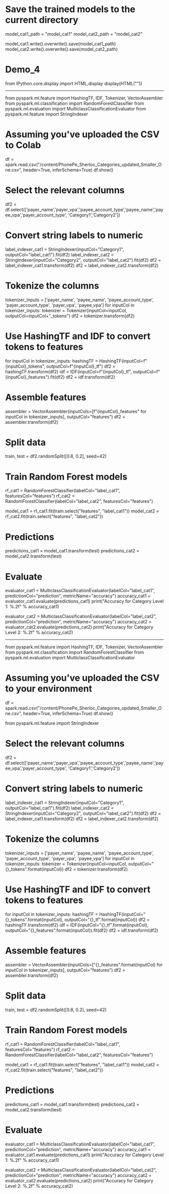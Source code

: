 # Save the trained models to the current directory
model_cat1_path = "model_cat1"
model_cat2_path = "model_cat2"

model_cat1.write().overwrite().save(model_cat1_path)
model_cat2.write().overwrite().save(model_cat2_path)


# Demo_4

from IPython.core.display import HTML,display
display(HTML("<style>pre { white-space: pre !important; }</style>"))

------------------------------------------------------------------------

from pyspark.ml.feature import HashingTF, IDF, Tokenizer, VectorAssembler
from pyspark.ml.classification import RandomForestClassifier
from pyspark.ml.evaluation import MulticlassClassificationEvaluator
from pyspark.ml.feature import StringIndexer

# Assuming you've uploaded the CSV to Colab
df = spark.read.csv("/content/PhonePe_Sherloc_Categories_updated_Smaller_One.csv", header=True, inferSchema=True)
df.show()

# Select the relevant columns
df2 = df.select(['payer_name','payer_vpa','payee_account_type','payee_name','payee_vpa','payer_account_type', 'Category1','Category2'])

# Convert string labels to numeric
label_indexer_cat1 = StringIndexer(inputCol="Category1", outputCol="label_cat1").fit(df2)
label_indexer_cat2 = StringIndexer(inputCol="Category2", outputCol="label_cat2").fit(df2)
df2 = label_indexer_cat1.transform(df2)
df2 = label_indexer_cat2.transform(df2)

# Tokenize the columns
tokenizer_inputs = ['payer_name', 'payee_name', 'payee_account_type', 'payer_account_type', 'payer_vpa', 'payee_vpa']
for inputCol in tokenizer_inputs:
    tokenizer = Tokenizer(inputCol=inputCol, outputCol=inputCol+"_tokens")
    df2 = tokenizer.transform(df2)

# Use HashingTF and IDF to convert tokens to features
for inputCol in tokenizer_inputs:
    hashingTF = HashingTF(inputCol=f"{inputCol}_tokens", outputCol=f"{inputCol}_tf")
    df2 = hashingTF.transform(df2)
    idf = IDF(inputCol=f"{inputCol}_tf", outputCol=f"{inputCol}_features").fit(df2)
    df2 = idf.transform(df2)

# Assemble features
assembler = VectorAssembler(inputCols=[f"{inputCol}_features" for inputCol in tokenizer_inputs], outputCol="features")
df2 = assembler.transform(df2)

# Split data
train, test = df2.randomSplit([0.8, 0.2], seed=42)

# Train Random Forest models
rf_cat1 = RandomForestClassifier(labelCol="label_cat1", featuresCol="features")
rf_cat2 = RandomForestClassifier(labelCol="label_cat2", featuresCol="features")

model_cat1 = rf_cat1.fit(train.select("features", "label_cat1"))
model_cat2 = rf_cat2.fit(train.select("features", "label_cat2"))

# Predictions
predictions_cat1 = model_cat1.transform(test)
predictions_cat2 = model_cat2.transform(test)

# Evaluate
evaluator_cat1 = MulticlassClassificationEvaluator(labelCol="label_cat1", predictionCol="prediction", metricName="accuracy")
accuracy_cat1 = evaluator_cat1.evaluate(predictions_cat1)
print("Accuracy for Category Level 1: %.2f" % accuracy_cat1)

evaluator_cat2 = MulticlassClassificationEvaluator(labelCol="label_cat2", predictionCol="prediction", metricName="accuracy")
accuracy_cat2 = evaluator_cat2.evaluate(predictions_cat2)
print("Accuracy for Category Level 2: %.2f" % accuracy_cat2)

-----------------

from pyspark.ml.feature import HashingTF, IDF, Tokenizer, VectorAssembler
from pyspark.ml.classification import RandomForestClassifier
from pyspark.ml.evaluation import MulticlassClassificationEvaluator

# Assuming you've uploaded the CSV to your environment
df = spark.read.csv("/content/PhonePe_Sherloc_Categories_updated_Smaller_One.csv", header=True, inferSchema=True)
df.show()

from pyspark.ml.feature import StringIndexer

# Select the relevant columns
df2 = df.select(['payer_name','payer_vpa','payee_account_type','payee_name','payee_vpa','payer_account_type', 'Category1','Category2'])

# Convert string labels to numeric
label_indexer_cat1 = StringIndexer(inputCol="Category1", outputCol="label_cat1").fit(df2)
label_indexer_cat2 = StringIndexer(inputCol="Category2", outputCol="label_cat2").fit(df2)
df2 = label_indexer_cat1.transform(df2)
df2 = label_indexer_cat2.transform(df2)

# Tokenize the columns
tokenizer_inputs = ['payer_name', 'payee_name', 'payee_account_type', 'payer_account_type', 'payer_vpa', 'payee_vpa']
for inputCol in tokenizer_inputs:
    tokenizer = Tokenizer(inputCol=inputCol, outputCol="{}_tokens".format(inputCol))
    df2 = tokenizer.transform(df2)

# Use HashingTF and IDF to convert tokens to features
for inputCol in tokenizer_inputs:
    hashingTF = HashingTF(inputCol="{}_tokens".format(inputCol), outputCol="{}_tf".format(inputCol))
    df2 = hashingTF.transform(df2)
    idf = IDF(inputCol="{}_tf".format(inputCol), outputCol="{}_features".format(inputCol)).fit(df2)
    df2 = idf.transform(df2)

# Assemble features
assembler = VectorAssembler(inputCols=["{}_features".format(inputCol) for inputCol in tokenizer_inputs], outputCol="features")
df2 = assembler.transform(df2)

# Split data
train, test = df2.randomSplit([0.8, 0.2], seed=42)

# Train Random Forest models
rf_cat1 = RandomForestClassifier(labelCol="label_cat1", featuresCol="features")
rf_cat2 = RandomForestClassifier(labelCol="label_cat2", featuresCol="features")

model_cat1 = rf_cat1.fit(train.select("features", "label_cat1"))
model_cat2 = rf_cat2.fit(train.select("features", "label_cat2"))

# Predictions
predictions_cat1 = model_cat1.transform(test)
predictions_cat2 = model_cat2.transform(test)

# Evaluate
evaluator_cat1 = MulticlassClassificationEvaluator(labelCol="label_cat1", predictionCol="prediction", metricName="accuracy")
accuracy_cat1 = evaluator_cat1.evaluate(predictions_cat1)
print("Accuracy for Category Level 1: %.2f" % accuracy_cat1)

evaluator_cat2 = MulticlassClassificationEvaluator(labelCol="label_cat2", predictionCol="prediction", metricName="accuracy")
accuracy_cat2 = evaluator_cat2.evaluate(predictions_cat2)
print("Accuracy for Category Level 2: %.2f" % accuracy_cat2)
